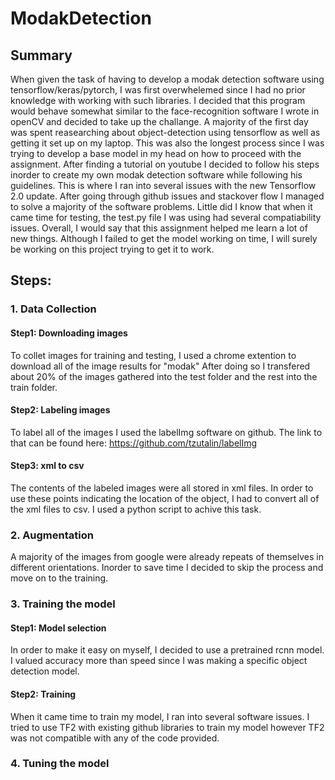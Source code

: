 # ModakDetection

## Summary ##

When given the task of having to develop a modak detection software using tensorflow/keras/pytorch, I was first overwhelemed since I had no prior knowledge with working with such libraries. I decided that this program would behave somewhat similar to the face-recognition software I wrote in openCV and decided to take up the challange. A majority of the first day was spent reasearching about object-detection using tensorflow as well as getting it set up on my laptop. This was also the longest process since I was trying to develop a base model in my head on how to proceed with the assignment. After finding a tutorial on youtube I decided to follow his steps inorder to create my own modak detection software while following his guidelines. This is where I ran into several issues with the new Tensorflow 2.0 update. After going through github issues and stackover flow I managed to solve a majority of the software problems. Little did I know that when it came time for testing, the test.py file I was using had several compatiability issues. Overall, I would say that this assignment helped me learn a lot of new things. Although I failed to get the model working on time, I will surely be working on this project trying to get it to work.

## Steps: ##

### 1. Data Collection ###

#### Step1: Downloading images ####

To collet images for training and testing, I used a chrome extention to download all of the image results for "modak"
After doing so I transfered about 20% of the images gathered into the test folder and the rest into the train folder.

#### Step2: Labeling images ####

To label all of the images I used the labelImg software on github. The link to that can be found here: https://github.com/tzutalin/labelImg

#### Step3: xml to csv #### 

The contents of the labeled images were all stored in xml files. In order to use these points indicating the location of the object, I had to convert all of the xml files to csv. I used a python script to achive this task.

### 2. Augmentation ### 

A majority of the images from google were already repeats of themselves in different orientations. Inorder to save time I decided to skip the process and move on to the training.

### 3. Training the model ###

#### Step1: Model selection ####

In order to make it easy on myself, I decided to use a pretrained rcnn model. I valued accuracy more than speed since I was making a specific object detection model.

#### Step2: Training ####

When it came time to train my model, I ran into several software issues. I tried to use TF2 with existing github libraries to train my model however TF2 was not compatible with any of the code provided. 

### 4. Tuning the model ###